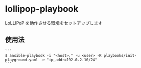 # lollipop-playbook

LoLLIPoP を動作させる環境をセットアップします

## 使用法

    ```
    $ ansible-playbook -i "<host>," -u <user> -K playbooks/init-playground.yaml -e "ip_addr=192.0.2.10/24"
    ```
